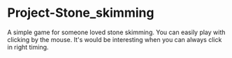 # Project-Stone_skimming
A simple game for someone loved stone skimming.
You can easily play with clicking by the mouse.
It's would be interesting when you can always click in right timing.
